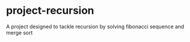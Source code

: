 # project-recursion
A project designed to tackle recursion by solving fibonacci sequence and merge sort

